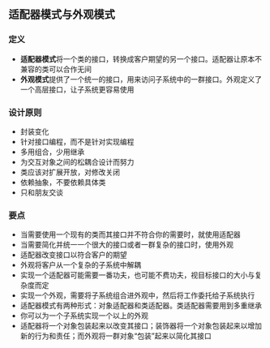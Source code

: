 ## 适配器模式与外观模式

### 定义

- **适配器模式**将一个类的接口，转换成客户期望的另一个接口。适配器让原本不兼容的类可以合作无间
- **外观模式**提供了一个统一的接口，用来访问子系统中的一群接口。外观定义了一个高层接口，让子系统更容易使用

### 设计原则

- 封装变化
- 针对接口编程，而不是针对实现编程
- 多用组合，少用继承
- 为交互对象之间的松耦合设计而努力
- 类应该对扩展开放，对修改关闭
- 依赖抽象，不要依赖具体类
- 只和朋友交谈

### 要点

- 当需要使用一个现有的类而其接口并不符合你的需要时，就使用适配器
- 当需要简化并统一一个很大的接口或者一群复杂的接口时，使用外观
- 适配器改变接口以符合客户的期望
- 外观将客户从一个复杂的子系统中解耦
- 实现一个适配器可能需要一番功夫，也可能不费功夫，视目标接口的大小与复杂度而定
- 实现一个外观，需要将子系统组合进外观中，然后将工作委托给子系统执行
- 适配器模式有两种形式：对象适配器和类适配器。类适配器需要用到多重继承
- 你可以为一个子系统实现一个以上的外观
- 适配器将一个对象包装起来以改变其接口；装饰器将一个对象包装起来以增加新的行为和责任；而外观将一群对象“包装”起来以简化其接口
